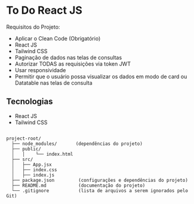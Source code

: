 # To Do React JS

Requisitos do Projeto:
- Aplicar o Clean Code (Obrigatório)
- React JS
- Tailwind CSS
- Paginação de dados nas telas de consultas
- Autorizar TODAS as requisições via token JWT
- Usar responsividade
- Permitir que o usuário possa visualizar os dados em modo de card ou Datatable nas telas de consulta

## Tecnologias
- React JS
- Tailwind CSS

```

project-root/
  ├── node_modules/       (dependências do projeto)
  ├── public/       
  │   │    └── index.html  
  ├── src/                 
  │   ├── App.jsx
  │   ├── index.css
  │   ├── index.js 
  ├── package.json         (configurações e dependências do projeto) 
  ├── README.md            (documentação do projeto)
  └── .gitignore           (lista de arquivos a serem ignorados pelo Git)

```
